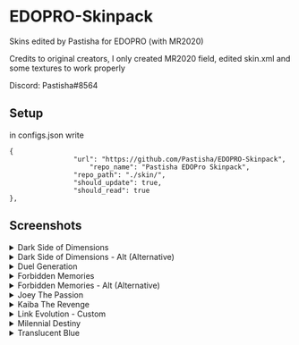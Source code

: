# EDOPRO-Skinpack
Skins edited by Pastisha for EDOPRO (with MR2020)


Credits to original creators, I only created MR2020 field, edited skin.xml and some textures to work properly

Discord: Pastisha#8564


## Setup

in configs.json write

```
{
     			"url": "https://github.com/Pastisha/EDOPRO-Skinpack",
      		        "repo_name": "Pastisha EDOPro Skinpack",
     			"repo_path": "./skin/",
     			"should_update": true,
     			"should_read": true
},
```

## Screenshots

<details><summary>Dark Side of Dimensions</summary>
<p>
 
![Screenshot 1](https://github.com/Pastisha/EDOPRO-Skinpack/blob/master/EDOPro%202020-07-08%2017-10-00.png)
![Screenshot 2](https://github.com/Pastisha/EDOPRO-Skinpack/blob/master/EDOPro%202020-07-08%2017-13-26.png)
</p>
</details>

<details><summary>Dark Side of Dimensions - Alt (Alternative)</summary>
<p>
 
![Screenshot 3](https://github.com/Pastisha/EDOPRO-Skinpack/blob/master/EDOPro%202020-07-08%2017-10-28.png)
![Screenshot 4](https://github.com/Pastisha/EDOPRO-Skinpack/blob/master/EDOPro%202020-07-08%2017-13-42.png)
</p>
</details>

<details><summary>Duel Generation</summary>
<p>
 
![Screenshot 5](https://github.com/Pastisha/EDOPRO-Skinpack/blob/master/EDOPro%202020-07-08%2017-11-13.png)
![Screenshot 6](https://github.com/Pastisha/EDOPRO-Skinpack/blob/master/EDOPro%202020-07-08%2017-13-59.png)
</p>
</details>

<details><summary>Forbidden Memories</summary>
<p>
 
![Screenshot 7](https://github.com/Pastisha/EDOPRO-Skinpack/blob/master/EDOPro%202020-07-10%2020-55-52.png)
![Screenshot 8](https://github.com/Pastisha/EDOPRO-Skinpack/blob/master/EDOPro%202020-07-10%2020-56-04.png)
</p>
</details>

<details><summary>Forbidden Memories - Alt (Alternative)</summary>
<p>
 
![Screenshot 9](https://github.com/Pastisha/EDOPRO-Skinpack/blob/master/EDOPro%202020-07-10%2020-56-31.png)
![Screenshot 10](https://github.com/Pastisha/EDOPRO-Skinpack/blob/master/EDOPro%202020-07-10%2020-56-36.png)
</p>
</details>

<details><summary>Joey The Passion</summary>
<p>
 
![Screenshot 11](https://github.com/Pastisha/EDOPRO-Skinpack/blob/master/EDOPro%202020-07-08%2017-12-05.png)
![Screenshot 12](https://github.com/Pastisha/EDOPRO-Skinpack/blob/master/EDOPro%202020-07-08%2017-14-47.png)
</p>
</details>

<details><summary>Kaiba The Revenge</summary>
<p>
 
![Screenshot 13](https://github.com/Pastisha/EDOPRO-Skinpack/blob/master/EDOPro%202020-07-08%2017-12-24.png)
![Screenshot 14](https://github.com/Pastisha/EDOPRO-Skinpack/blob/master/EDOPro%202020-07-08%2017-15-02.png)
</p>
</details>

<details><summary>Link Evolution - Custom</summary>
<p>
 
![Screenshot 15](https://github.com/Pastisha/EDOPRO-Skinpack/blob/master/EDOPro%202020-07-25%2013-47-49.png)
![Screenshot 16](https://github.com/Pastisha/EDOPRO-Skinpack/blob/master/EDOPro%202020-07-25%2013-47-56.png)
</p>
</details>

<details><summary>Milennial Destiny</summary>
<p>
 
![Screenshot 17](https://github.com/Pastisha/EDOPRO-Skinpack/blob/master/EDOPro%202020-07-08%2017-12-44.png)
![Screenshot 18](https://github.com/Pastisha/EDOPRO-Skinpack/blob/master/EDOPro%202020-07-08%2017-15-17.png)
</p>
</details>

<details><summary>Translucent Blue</summary>
<p>
 
![Screenshot 19](https://github.com/Pastisha/EDOPRO-Skinpack/blob/master/EDOPro%202020-07-08%2017-13-01.png)
![Screenshot 20](https://github.com/Pastisha/EDOPRO-Skinpack/blob/master/EDOPro%202020-07-08%2017-15-33.png)
</p>
</details>

